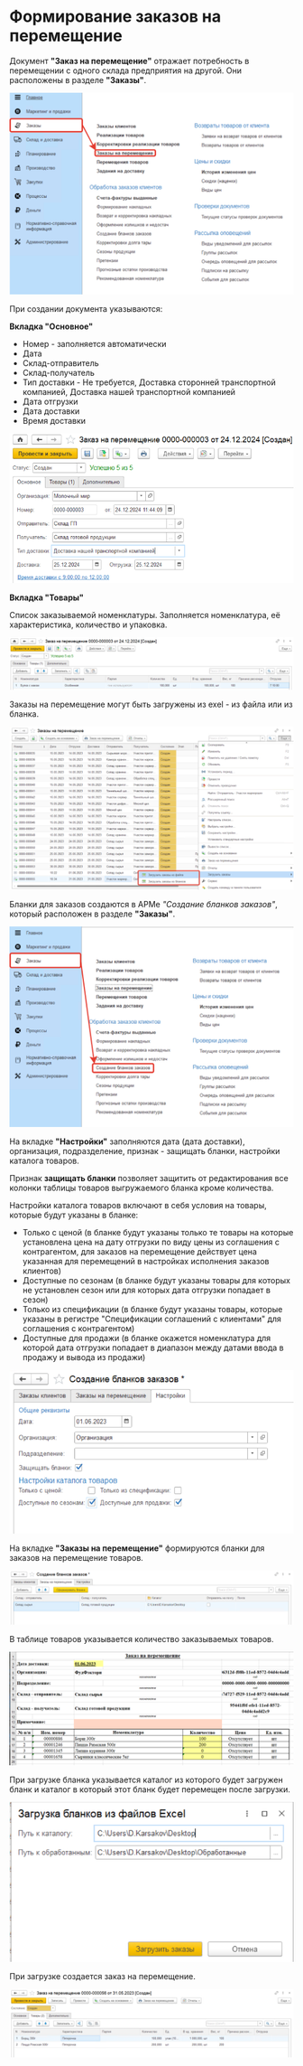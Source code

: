 # Формирование заказов на перемещение

Документ **"Заказ на перемещение"** отражает потребность в перемещении с одного склада предприятия на другой. Они расположены в разделе **"Заказы"**.

[![1][1]][1]

При создании документа указываются:

**Вкладка "Основное"**

- Номер - заполняется автоматически
- Дата
- Склад-отправитель
- Склад-получатель
- Тип доставки - Не требуется, Доставка сторонней транспортной компанией, Доставка нашей транспортной компанией
- Дата отгрузки
- Дата доставки
- Время доставки

[![2]][2]

**Вкладка "Товары"**

Список заказываемой номенклатуры. Заполняется номенклатура, её характеристика, количество и упаковка.

[![3]][3]

Заказы на перемещение могут быть загружены из exel - из файла или из бланка.

[![4][4]][4]

Бланки для заказов создаются в АРМе *"Создание бланков заказов"*, который расположен в разделе **"Заказы"**.

[![5][5]][5]

На вкладке **"Настройки"** заполняются дата (дата доставки), организация, подразделение, признак - защищать бланки, настройки каталога товаров.

Признак **защищать бланки** позволяет защитить от редактирования все колонки таблицы товаров выгружаемого бланка кроме количества.

Настройки каталога товаров включают в себя условия на товары, которые будут указаны в бланке:

- Только с ценой (в бланке будут указаны только те товары на которые установлена цена на дату отгрузки по виду цены из соглашения с контрагентом, для заказов на перемещение действует цена указанная для перемещений в настройках исполнения заказов клиентов)
- Доступные по сезонам (в бланке будут указаны товары для которых не установлен сезон или для которых дата отгрузки попадает в сезон)
- Только из спецификации (в бланке будут указаны товары, которые указаны в регистре "Спецификации соглашений с клиентами" для соглашения с контрагентом)
- Доступные для продажи (в бланке окажется номенклатура для которой дата отгрузки попадает в диапазон между датами ввода в продажу и вывода из продажи)

[![6][6]][6]

На вкладке **"Заказы на перемещение"** формируются бланки для заказов на перемещение товаров.

[![7][7]][7]

В таблице товаров указывается количество заказываемых товаров.

[![8][8]][8]

При загрузке бланка указывается каталог из которого будет загружен бланк и каталог в который этот бланк будет перемещен после загрузки.

[![9][9]][9]

При загрузке создается заказ на перемещение.

[![10][10]][10]

[1]: TransferOrder.assets/1.png
[2]: TransferOrder.assets/11.png
[3]: TransferOrder.assets/12.png 
[4]: TransferOrder.assets/4.png
[5]: TransferOrder.assets/5.png
[6]: TransferOrder.assets/6.png
[7]: TransferOrder.assets/7.png
[8]: TransferOrder.assets/8.png
[9]: TransferOrder.assets/9.png
[10]: TransferOrder.assets/10.png